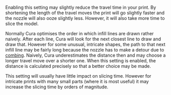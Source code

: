 Enabling this setting may slightly reduce the travel time in your print. By shortening the length of the travel moves the print will go slightly faster and the nozzle will also ooze slightly less. However, it will also take more time to slice the model.

Normally Cura optimises the order in which infill lines are drawn rather naively. After each line, Cura will look for the next closest line to draw and draw that. However for some unusual, intricate shapes, the path to that next infill line may be fairly long because the nozzle has to make a detour due to [combing](../travel/retraction_combing.md). Naively, Cura underestimates the distance then and may choose a longer travel move over a shorter one. When this setting is enabled, the distance is calculated precisely so that a better choice may be made.

This setting will usually have little impact on slicing time. However for intricate prints with many small parts (where it is most useful) it may increase the slicing time by orders of magnitude.